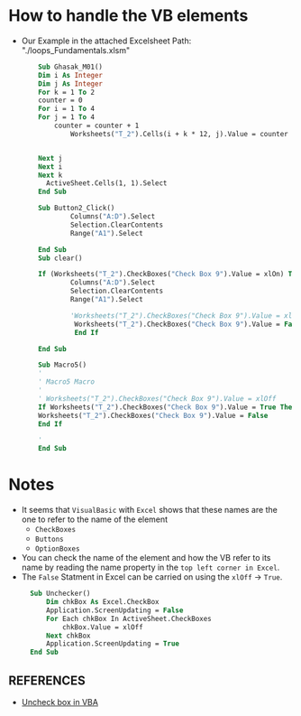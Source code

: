 # How to handle the VB elements

- Our Example in the attached Excelsheet Path: "./loops_Fundamentals.xlsm"

    ```vb
        Sub Ghasak_M01()
        Dim i As Integer
        Dim j As Integer
        For k = 1 To 2
        counter = 0
        For i = 1 To 4
        For j = 1 To 4
            counter = counter + 1
                Worksheets("T_2").Cells(i + k * 12, j).Value = counter


        Next j
        Next i
        Next k
          ActiveSheet.Cells(1, 1).Select
        End Sub

        Sub Button2_Click()
                Columns("A:D").Select
                Selection.ClearContents
                Range("A1").Select

        End Sub
        Sub clear()

        If (Worksheets("T_2").CheckBoxes("Check Box 9").Value = xlOn) Then
                Columns("A:D").Select
                Selection.ClearContents
                Range("A1").Select

                'Worksheets("T_2").CheckBoxes("Check Box 9").Value = xlOff
                 Worksheets("T_2").CheckBoxes("Check Box 9").Value = False
                 End If

        End Sub

        Sub Macro5()
        '
        ' Macro5 Macro
        '
        ' Worksheets("T_2").CheckBoxes("Check Box 9").Value = xlOff
        If Worksheets("T_2").CheckBoxes("Check Box 9").Value = True Then
        Worksheets("T_2").CheckBoxes("Check Box 9").Value = False
        End If

        '
        End Sub
    ```

# Notes
- It seems that `VisualBasic` with `Excel` shows that these names are the one to refer to the name of the element
    - `CheckBoxes`
    - `Buttons`
    - `OptionBoxes`
- You can check the name of the element and how the VB refer to its name by
  reading the name property in the `top left corner in Excel`.
- The `False` Statment in Excel can be carried on using the `xlOff` -> `True`.
  ```vb
    Sub Unchecker()
        Dim chkBox As Excel.CheckBox
        Application.ScreenUpdating = False
        For Each chkBox In ActiveSheet.CheckBoxes
            chkBox.Value = xlOff
        Next chkBox
        Application.ScreenUpdating = True
    End Sub
  ```
## REFERENCES
- [Uncheck box in VBA](https://stackoverflow.com/questions/69252773/uncheck-box-in-vba)
